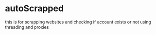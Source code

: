# autoScrapped
this is for scrapping websites and checking if account exists or not using threading and proxies
